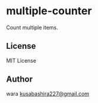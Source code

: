 multiple-counter
================

Count multiple items.

License
-------

MIT License

Author
------

wara <kusabashira227@gmail.com>

